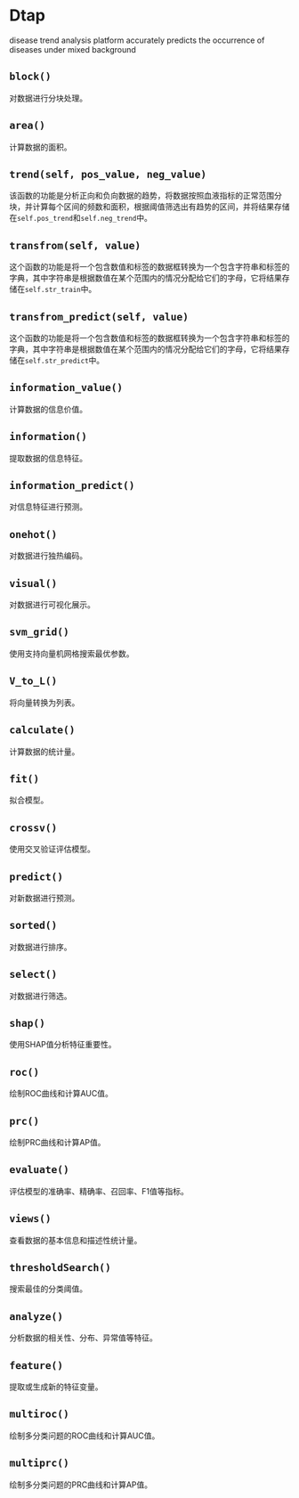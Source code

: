 # Dtap
disease trend analysis platform accurately predicts the occurrence of diseases under mixed background

## `block()`

对数据进行分块处理。

## `area()`

计算数据的面积。

## `trend(self, pos_value, neg_value)`

该函数的功能是分析正向和负向数据的趋势，将数据按照血液指标的正常范围分块，并计算每个区间的频数和面积，根据阈值筛选出有趋势的区间，并将结果存储在`self.pos_trend`和`self.neg_trend`中。

## `transfrom(self, value)`

这个函数的功能是将一个包含数值和标签的数据框转换为一个包含字符串和标签的字典，其中字符串是根据数值在某个范围内的情况分配给它们的字母，它将结果存储在`self.str_train`中。

## `transfrom_predict(self, value)`

这个函数的功能是将一个包含数值和标签的数据框转换为一个包含字符串和标签的字典，其中字符串是根据数值在某个范围内的情况分配给它们的字母，它将结果存储在`self.str_predict`中。

## `information_value()`

计算数据的信息价值。

## `information()`

提取数据的信息特征。

## `information_predict()`

对信息特征进行预测。

## `onehot()`

对数据进行独热编码。

## `visual()`

对数据进行可视化展示。

## `svm_grid()`

使用支持向量机网格搜索最优参数。

## `V_to_L()`

将向量转换为列表。

## `calculate()`

计算数据的统计量。

## `fit()`

拟合模型。

## `crossv()`

使用交叉验证评估模型。

## `predict()`

对新数据进行预测。

## `sorted()`

对数据进行排序。

## `select()`

对数据进行筛选。

## `shap()`

使用SHAP值分析特征重要性。

## `roc()`

绘制ROC曲线和计算AUC值。

## `prc()`

绘制PRC曲线和计算AP值。

## `evaluate()`

评估模型的准确率、精确率、召回率、F1值等指标。

## `views()`

查看数据的基本信息和描述性统计量。

## `thresholdSearch()`

搜索最佳的分类阈值。

## `analyze()`

分析数据的相关性、分布、异常值等特征。

## `feature()`

提取或生成新的特征变量。

## `multiroc()`

绘制多分类问题的ROC曲线和计算AUC值。

## `multiprc()`

绘制多分类问题的PRC曲线和计算AP值。
